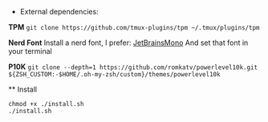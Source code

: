 * External dependencies:

**TPM**
`git clone https://github.com/tmux-plugins/tpm ~/.tmux/plugins/tpm`

**Nerd Font**
Install a nerd font, I prefer: [JetBrainsMono](https://github.com/ryanoasis/nerd-fonts/releases/download/v3.2.1/JetBrainsMono.zip)
And set that font in your terminal

**P10K**
`git clone --depth=1 https://github.com/romkatv/powerlevel10k.git ${ZSH_CUSTOM:-$HOME/.oh-my-zsh/custom}/themes/powerlevel10k`


** Install

```
chmod +x ./install.sh
./install.sh
```
